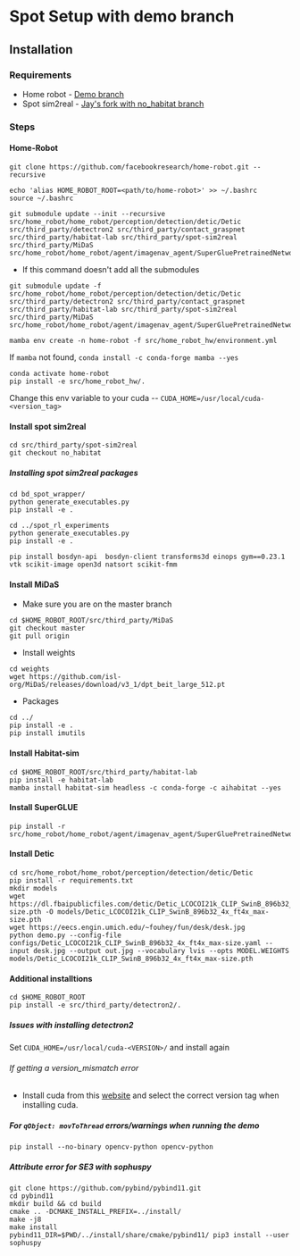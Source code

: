 # Spot Setup with demo branch

## Installation

### Requirements

+ Home robot - [Demo branch](https://github.com/facebookresearch/home-robot/tree/demo)
+ Spot sim2real - [Jay's fork with no_habitat branch](https://github.com/jdvakil/spot-sim2real)

### Steps

#### Home-Robot
```
git clone https://github.com/facebookresearch/home-robot.git --recursive
```

```
echo 'alias HOME_ROBOT_ROOT=<path/to/home-robot>' >> ~/.bashrc 
source ~/.bashrc
```

```
git submodule update --init --recursive src/home_robot/home_robot/perception/detection/detic/Detic src/third_party/detectron2 src/third_party/contact_graspnet  src/third_party/habitat-lab src/third_party/spot-sim2real src/third_party/MiDaS src/home_robot/home_robot/agent/imagenav_agent/SuperGluePretrainedNetwork
``` 

- If this command doesn't add all the submodules

```
git submodule update -f src/home_robot/home_robot/perception/detection/detic/Detic src/third_party/detectron2 src/third_party/contact_graspnet  src/third_party/habitat-lab src/third_party/spot-sim2real src/third_party/MiDaS src/home_robot/home_robot/agent/imagenav_agent/SuperGluePretrainedNetwork
```

```
mamba env create -n home-robot -f src/home_robot_hw/environment.yml
```

 If `mamba` not found, `conda install -c conda-forge mamba --yes`
 
```
conda activate home-robot
pip install -e src/home_robot_hw/.
```

Change this env variable to your cuda -- `CUDA_HOME=/usr/local/cuda-<version_tag>`


#### Install spot sim2real

```
cd src/third_party/spot-sim2real
git checkout no_habitat
```
##### Installing spot sim2real packages

```
cd bd_spot_wrapper/
python generate_executables.py
pip install -e .
```
```
cd ../spot_rl_experiments
python generate_executables.py
pip install -e .
```
```
pip install bosdyn-api  bosdyn-client transforms3d einops gym==0.23.1 vtk scikit-image open3d natsort scikit-fmm
```

#### Install MiDaS
+ Make sure you are on the master branch
```
cd $HOME_ROBOT_ROOT/src/third_party/MiDaS
git checkout master
git pull origin
```
+ Install weights
```
cd weights
wget https://github.com/isl-org/MiDaS/releases/download/v3_1/dpt_beit_large_512.pt
```
+ Packages
```
cd ../
pip install -e .
pip install imutils

```

#### Install Habitat-sim
```
cd $HOME_ROBOT_ROOT/src/third_party/habitat-lab
pip install -e habitat-lab
mamba install habitat-sim headless -c conda-forge -c aihabitat --yes
```


#### Install SuperGLUE
```
pip install -r src/home_robot/home_robot/agent/imagenav_agent/SuperGluePretrainedNetwork/requirements.txt
```

#### Install Detic
```
cd src/home_robot/home_robot/perception/detection/detic/Detic
pip install -r requirements.txt
mkdir models
wget https://dl.fbaipublicfiles.com/detic/Detic_LCOCOI21k_CLIP_SwinB_896b32_4x_ft4x_max-size.pth -O models/Detic_LCOCOI21k_CLIP_SwinB_896b32_4x_ft4x_max-size.pth
wget https://eecs.engin.umich.edu/~fouhey/fun/desk/desk.jpg
python demo.py --config-file configs/Detic_LCOCOI21k_CLIP_SwinB_896b32_4x_ft4x_max-size.yaml --input desk.jpg --output out.jpg --vocabulary lvis --opts MODEL.WEIGHTS models/Detic_LCOCOI21k_CLIP_SwinB_896b32_4x_ft4x_max-size.pth
```


#### Additional installtions

```
cd $HOME_ROBOT_ROOT
pip install -e src/third_party/detectron2/.
```
##### Issues with installing detectron2
Set `CUDA_HOME=/usr/local/cuda-<VERSION>/` and install again

###### If getting a version_mismatch error
+ Install cuda from this [website](https://developer.nvidia.com/cuda-downloads) and select the correct version tag when installing cuda. 
##### For `qObject: movToThread` errors/warnings when running the demo

```
pip install --no-binary opencv-python opencv-python
```

##### Attribute error for SE3 with sophuspy
```
git clone https://github.com/pybind/pybind11.git
cd pybind11
mkdir build && cd build
cmake .. -DCMAKE_INSTALL_PREFIX=../install/
make -j8
make install
pybind11_DIR=$PWD/../install/share/cmake/pybind11/ pip3 install --user sophuspy
```
